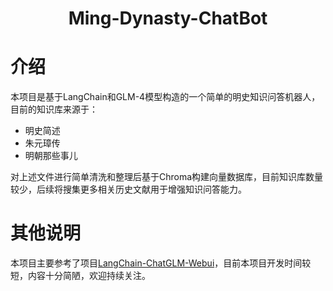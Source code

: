<div align="center">

# Ming-Dynasty-ChatBot

</div>

# 介绍

本项目是基于LangChain和GLM-4模型构造的一个简单的明史知识问答机器人，目前的知识库来源于：

- 明史简述
- 朱元璋传
- 明朝那些事儿

对上述文件进行简单清洗和整理后基于Chroma构建向量数据库，目前知识库数量较少，后续将搜集更多相关历史文献用于增强知识问答能力。


# 其他说明

本项目主要参考了项目[LangChain-ChatGLM-Webui](https://github.com/thomas-yanxin/LangChain-ChatGLM-Webui)，目前本项目开发时间较短，内容十分简陋，欢迎持续关注。